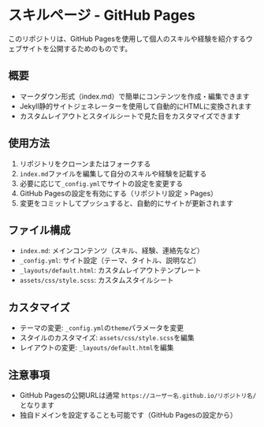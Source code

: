 # スキルページ - GitHub Pages

このリポジトリは、GitHub Pagesを使用して個人のスキルや経験を紹介するウェブサイトを公開するためのものです。

## 概要

- マークダウン形式（index.md）で簡単にコンテンツを作成・編集できます
- Jekyll静的サイトジェネレーターを使用して自動的にHTMLに変換されます
- カスタムレイアウトとスタイルシートで見た目をカスタマイズできます

## 使用方法

1. リポジトリをクローンまたはフォークする
2. `index.md`ファイルを編集して自分のスキルや経験を記載する
3. 必要に応じて`_config.yml`でサイトの設定を変更する
4. GitHub Pagesの設定を有効にする（リポジトリ設定 > Pages）
5. 変更をコミットしてプッシュすると、自動的にサイトが更新されます

## ファイル構成

- `index.md`: メインコンテンツ（スキル、経験、連絡先など）
- `_config.yml`: サイト設定（テーマ、タイトル、説明など）
- `_layouts/default.html`: カスタムレイアウトテンプレート
- `assets/css/style.scss`: カスタムスタイルシート

## カスタマイズ

- テーマの変更: `_config.yml`の`theme`パラメータを変更
- スタイルのカスタマイズ: `assets/css/style.scss`を編集
- レイアウトの変更: `_layouts/default.html`を編集

## 注意事項

- GitHub Pagesの公開URLは通常 `https://ユーザー名.github.io/リポジトリ名/` となります
- 独自ドメインを設定することも可能です（GitHub Pagesの設定から）